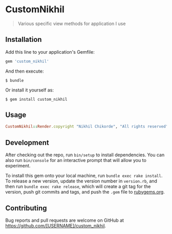 # CustomNikhil

> Various specific view methods for application I use

## Installation

Add this line to your application's Gemfile:

```ruby
gem 'custom_nikhil'
```

And then execute:

    $ bundle

Or install it yourself as:

    $ gem install custom_nikhil

## Usage

```ruby
CustomNikhil::Render.copyright "Nikhil Chikorde", "All rights reserved"
```

## Development

After checking out the repo, run `bin/setup` to install dependencies. You can also run `bin/console` for an interactive prompt that will allow you to experiment.

To install this gem onto your local machine, run `bundle exec rake install`. To release a new version, update the version number in `version.rb`, and then run `bundle exec rake release`, which will create a git tag for the version, push git commits and tags, and push the `.gem` file to [rubygems.org](https://rubygems.org).

## Contributing

Bug reports and pull requests are welcome on GitHub at https://github.com/[USERNAME]/custom_nikhil.

